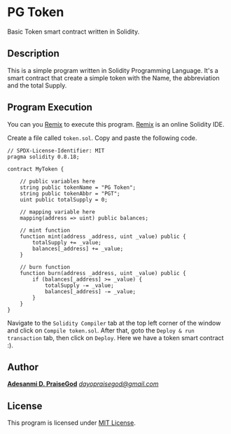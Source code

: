# PG Token

Basic Token smart contract written in Solidity.

## Description

This is a simple program written in Solidity Programming Language. It's a smart contract that create a simple token with the Name, the abbreviation and the total Supply.

## Program Execution

You can you [Remix](https://remix.ethereum.org) to execute this program. [Remix](https://remix.ethereum.org) is an online Solidity IDE.

Create a file called `token.sol`. Copy and paste the following code.

```solidity
// SPDX-License-Identifier: MIT
pragma solidity 0.8.18;

contract MyToken {

    // public variables here
    string public tokenName = "PG Token";
    string public tokenAbbr = "PGT";
    uint public totalSupply = 0;

    // mapping variable here
    mapping(address => uint) public balances;

    // mint function
    function mint(address _address, uint _value) public {
        totalSupply += _value;
        balances[_address] += _value;
    }

    // burn function
    function burn(address _address, uint _value) public {
        if (balances[_address] >= _value) {
            totalSupply -= _value;
            balances[_address] -= _value;
        }
    }
}
```

Navigate to the `Solidity Compiler` tab at the top left corner of the window and click on `Compile token.sol`. After that, goto the `Deploy & run transaction` tab, then click on `Deploy`. Here we have a token smart contract :).

## Author

**[Adesanmi D. PraiseGod](https://www.linkedin.com/in/praisegod)**
_[dayopraisegod@gmail.com](dayopraisegod@gmail.com)_

## License

This program is licensed under [MIT License](./LICENSE).
